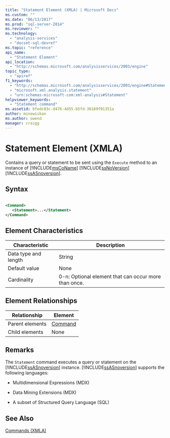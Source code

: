 ```yaml
---
title: "Statement Element (XMLA) | Microsoft Docs"
ms.custom: ""
ms.date: "06/13/2017"
ms.prod: "sql-server-2014"
ms.reviewer: ""
ms.technology: 
  - "analysis-services"
  - "docset-sql-devref"
ms.topic: "reference"
api_name: 
  - "Statement Element"
api_location: 
  - "http://schemas.microsoft.com/analysisservices/2003/engine"
topic_type: 
  - "apiref"
f1_keywords: 
  - "http://schemas.microsoft.com/analysisservices/2003/engine#Statement"
  - "microsoft.xml.analysis.statement"
  - "urn:schemas-microsoft-com:xml-analysis#Statement"
helpviewer_keywords: 
  - "Statement command"
ms.assetid: bfedc03c-d476-4d55-b5fd-36169f01351a
author: minewiskan
ms.author: owend
manager: craigg
---
```

# Statement Element (XMLA)
  Contains a query or statement to be sent using the `Execute` method to an instance of [!INCLUDE[msCoName](../../../includes/msconame-md.md)] [!INCLUDE[ssNoVersion](../../../includes/ssnoversion-md.md)] [!INCLUDE[ssASnoversion](../../../includes/ssasnoversion-md.md)].  
  
## Syntax  
  
```xml  
  
<Command>  
   <Statement>...</Statement>  
</Command>  
```  
  
## Element Characteristics  
  
|Characteristic|Description|  
|--------------------|-----------------|  
|Data type and length|String|  
|Default value|None|  
|Cardinality|0-n: Optional element that can occur more than once.|  
  
## Element Relationships  
  
|Relationship|Element|  
|------------------|-------------|  
|Parent elements|[Command](../xml-elements-properties/command-element-xmla.md)|  
|Child elements|None|  
  
## Remarks  
 The `Statement` command executes a query or statement on the [!INCLUDE[ssASnoversion](../../../includes/ssasnoversion-md.md)] instance. [!INCLUDE[ssASnoversion](../../../includes/ssasnoversion-md.md)] supports the following languages:  
  
-   Multidimensional Expressions (MDX)  
  
-   Data Mining Extensions (MDX)  
  
-   A subset of Structured Query Language (SQL)  
  
## See Also  
 [Commands &#40;XMLA&#41;](xml-elements-commands.md)  
  
  
